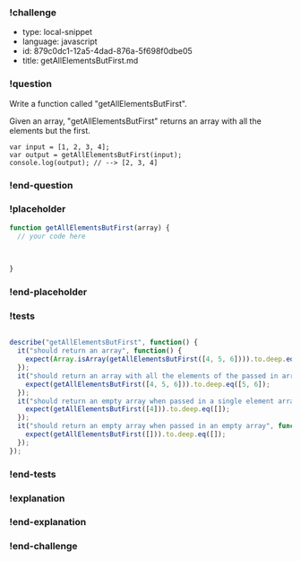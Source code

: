 ### !challenge

* type: local-snippet
* language: javascript
* id: 879c0dc1-12a5-4dad-876a-5f698f0dbe05
* title: getAllElementsButFirst.md

### !question

Write a function called "getAllElementsButFirst".

Given an array, "getAllElementsButFirst" returns an array with all the elements but the first.

```
var input = [1, 2, 3, 4];
var output = getAllElementsButFirst(input);
console.log(output); // --> [2, 3, 4]
```

### !end-question

### !placeholder

```js
function getAllElementsButFirst(array) {
  // your code here
   

   
}
```

### !end-placeholder

### !tests

```js

describe("getAllElementsButFirst", function() {
  it("should return an array", function() {
    expect(Array.isArray(getAllElementsButFirst([4, 5, 6]))).to.deep.eq(true);
  });
  it("should return an array with all the elements of the passed in array, except for the first", function() {
    expect(getAllElementsButFirst([4, 5, 6])).to.deep.eq([5, 6]);
  });
  it("should return an empty array when passed in a single element array", function() {
    expect(getAllElementsButFirst([4])).to.deep.eq([]);
  });
  it("should return an empty array when passed in an empty array", function() {
    expect(getAllElementsButFirst([])).to.deep.eq([]);
  });
});


```

### !end-tests

### !explanation

### !end-explanation

### !end-challenge
